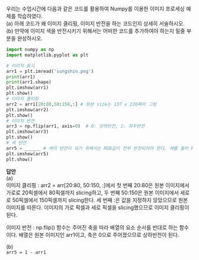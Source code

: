 우리는 수업시간에 다음과 같은 코드를 활용하여 Numpy를 이용한 이미지 프로세싱 예제를 학습하였다.   
(a) 아래 코드가 왜 이미지 클리핑, 이미지 반전을 하는 코드인지 상세히 서술하시오.   
(b) 만약에 이미지 색을 반전시키기 위해서는 어떠한 코드를 추가하여야 하는지 밑줄 부분을 완성하시오.   
   
```python
import numpy as np
import matplotlib.pyplot as plt

# 이미지 표시
arr1 = plt.imread('sungshin.png')
print(arr1)
print(arr1.shape)
plt.imshow(arr1)
plt.show()
# 이미지 클리핑
arr2 = arr1[20:80,50:150,:] # 원본 size는 137 x 220짜리 그림
plt.imshow(arr2)
plt.show()
# 이미지 반전
arr3 = np.flip(arr1, axis=0)  # 0: 상하반전, 1: 좌우반전
plt.imshow(arr3)
plt.show()
# 색 반전 
arr5 = ______ # 색이 반전이 되기 위해서는 RGB값이 전부 반전되어야 한다. 예를 들어 R, G, B가 (0.2, 0.4, 0.7)이라면 이를 1에서 뺀 (0.8,0.6,0.3)이 되어야 한다.
plt.imshow(arr5)
plt.show()
```
   
   
**답안**   
(a)   
이미지 클리핑 : arr2 = arr\[20:80, 50:150, :\]에서 첫 번째 20:80은 원본 이미지에서 가로로 20픽셀에서 80픽셀까지 slicing하고, 두 번째 50:150은 원본 이미지에서 세로로 50픽셀에서 150픽셀까지 slicing한다. 세 번째 :은 값을 지정하지 않았으므로 원본 이미지를 따른다. 이미지의 가로 픽셀과 세로 픽셀을 slicing했으므로 이미지 클리핑이 된다.   
   
이미지 반전 : np.flip() 함수는 주어진 축을 따라 배열의 요소 순서를 반대로 하는 함수이다. 배열은 원본 이미지인 arr1이고, 축은 0으로 주어졌으므로 상하반전이 된다.   
   
(b)   
`arr5 = 1 - arr1`   
